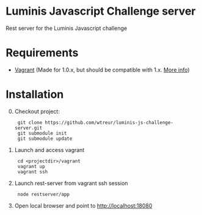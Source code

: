 Luminis Javascript Challenge server
===========================

Rest server for the Luminis Javascript challenge

Requirements
============
* [Vagrant](http://vagrantup.com/) (Made for 1.0.x, but should be compatible with 1.x. [More info](http://www.hashicorp.com/blog/vagrant-1-1-and-vmware.html))

Installation
============

0. Checkout project:

        git clone https://github.com/wtreur/luminis-js-challenge-server.git
        git submodule init
        git submodule update

1. Launch and access vagrant

        cd <projectdir>/vagrant
        vagrant up
        vagrant ssh

2. Launch rest-server from vagrant ssh session

        node restserver/app

3. Open local browser and point to <http://localhost:18080>
